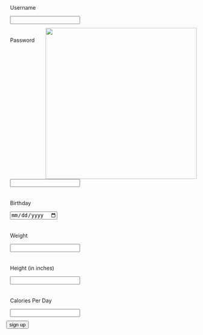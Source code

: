 <body>
    <script src="{{ '/assets/css/signup.js' | relative_url }}"></script>
<body>
<div class="signup">
    <div style="padding:10px">
        <p class="signup">Username</p>
        <input id = "username" type="text">
    </div>
    <img src="https://jakewarren2414.github.io/dolphins2/favicon.ico" style="float: right; height: 400px">
    <div style="padding:10px">
        <p class="signup">Password</p>
        <input id = "password" type="text">
    </div>
    <div style="padding:10px">
        <p class="signup">Birthday</p>
        <input type="date" id="birthday" name="birthday">
    </div>
    <div style="padding:10px">
        <p class="signup">Weight</p>
        <input type="number">
    </div>
    <div style="padding:10px">
        <p class="signup">Height (in inches)</p>
        <input type="number">
    </div>
    <div style="padding:10px">
        <p class="signup">Calories Per Day</p>
        <input type="number">
    </div>
    <div>
        <button id = "signUPbutton" class="signup">sign up</button>
    </div>
</div>